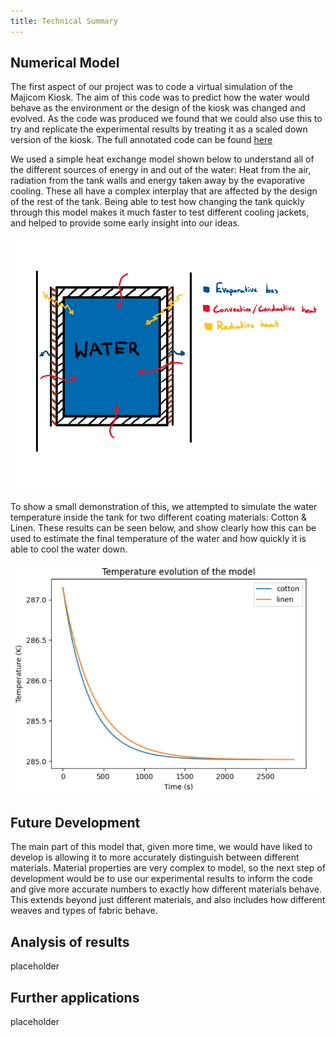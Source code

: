 ```yaml
---
title: Technical Summary
---
```



## Numerical Model 

The first aspect of our project was to code a virtual simulation of the Majicom Kiosk. The aim of this code was to predict how the water would behave as the environment or the design of the kiosk was changed and evolved. As the code was produced we found that we could also use this to try and replicate the experimental results by treating it as a scaled down version of the kiosk. The full annotated code can be found [here](https://colab.research.google.com/drive/1D8jrgBWuxRUjkXFdTaMW2er6YYpis4Rj?authuser=1#scrollTo=mpWEDmWmkx8X)

We used a simple heat exchange model shown below to understand all of the different sources of energy in and out of the water: Heat from the air, radiation from the tank walls and energy taken away by the evaporative cooling. These all have a complex interplay that are affected by the design of the rest of the tank. Being able to test how changing the tank quickly through this model makes it much faster to test different cooling jackets, and helped to provide some early insight into our ideas. 

<img width="600" alt="Tank Diagram" src="https://raw.githubusercontent.com/Technology-for-the-Poorest-Billion/2025-Majicom-WaterCooling-passive/refs/heads/main/finalassets/TankDiagram.png">

To show a small demonstration of this, we attempted to simulate the water temperature inside the tank for two different coating materials: Cotton & Linen. These results can be seen below, and show clearly how this can be used to estimate the final temperature of the water and how quickly it is able to cool the water down.

<img width="600" alt="Tank Diagram" src="https://raw.githubusercontent.com/Technology-for-the-Poorest-Billion/2025-Majicom-WaterCooling-passive/refs/heads/main/finalassets/modelData.png">

## Future Development

The main part of this model that, given more time, we would have liked to develop is allowing it to more accurately distinguish between different materials. Material properties are very complex to model, so the next step of development would be to use our experimental results to inform the code and give more accurate numbers to exactly how different materials behave. This extends beyond just different materials, and also includes how different weaves and types of fabric behave. 


## Analysis of results

placeholder

## Further applications

placeholder
